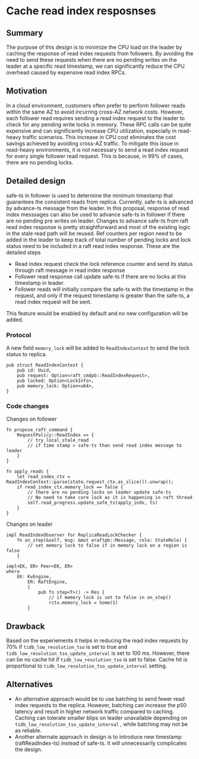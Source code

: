 # Cache read index resposnses

## Summary
The purpose of this design is to minimize the CPU load on the leader by caching the response of read index requests from followers. By avoiding the need to send these requests when there are no pending writes on the leader at a specific read timestamp, we can significantly reduce the CPU overhead caused by expensive read index RPCs.

## Motivation

In a cloud environment, customers often prefer to perform follower reads within the same AZ to avoid incurring cross-AZ network costs. However, each follower read requires sending a read index request to the leader to check for any pending write locks in memory. These RPC calls can be quite expensive and can significantly increase CPU utilization, especially in read-heavy traffic scenarios. This increase in CPU cost eliminates the cost savings achieved by avoiding cross-AZ traffic.
To mitigate this issue in read-heavy environments, it is not necessary to send a read index request for every single follower read request. This is because, in 99% of cases, there are no pending locks. 

## Detailed design

safe-ts in follower is used to determine the minimum timestamp that guarantees the consistent reads from replica. Currently, safe-ts is advanced by advance-ts message from the leader. In this proposal, response of read index messsages can also be used to advance safe-ts in follower if there are no pending pre writes on leader. 
Changes to advance safe-ts from raft read index response is pretty straightforward and most of the existing logic in the stale read path will be reused. 
Ref counters per region need to be added in the leader to keep track of total number of pending locks and lock status need to be included in a raft read index response. These are the detailed steps
- Read index request check the lock reference counter and send its status through raft message in read index response
- Follower read response call update safe-ts if there are no locks at this timestamp in leader.
- Follower reads will initially compare the safe-ts with the timestamp in the request, and only if the request timestamp is greater than the safe-ts, a read index request will be sent.

This feature would be enabled by default and no new configuration will be added. 

### Protocol

A new field `memory_lock` will be added to `ReadIndexContext` to send the lock status to replica.

```
pub struct ReadIndexContext {
    pub id: Uuid,
    pub request: Option<raft_cmdpb::ReadIndexRequest>,
    pub locked: Option<LockInfo>,
    pub memory_lock: Option<u64>,
}
```
### Code changes

Changes on follower
```
fn propose_raft_command {
    RequestPolicy::ReadIndex => {
        // try_local_stale_read
        // if time stamp > safe-ts than send read index message to leader
    }
}

fn apply_reads {
    let read_index_ctx = ReadIndexContext::parse(state.request_ctx.as_slice()).unwrap();
    if read_index_ctx.memory_lock == false {
        // there are no pending locks on leader update safe-ts
        // No need to take core lock as it is happening in raft thread
        self.read_progress.update_safe_ts(apply_indx, ts)
    }
}
```

Changes on leader
```
impl ReadIndexObserver for ReplicaReadLockChecker {
    fn on_step(&self, msg: &mut eraftpb::Message, role: StateRole) {
        // set memory lock to false if in memory lock on a region is false
    }

impl<EK, ER> Peer<EK, ER>
where
    EK: KvEngine,
        ER: RaftEngine,
        {
            pub fn step<T>() -> Res {
                // if memory lock is set to false in on_step()
                rctx.memory_lock = Some(1)
        }
```

## Drawback
Based on the experiements it helps in reducing the read index requests by 70% if ```tidb_low_resolution_tso``` is set to true and ```tidb_low_resolution_tso_update_interval``` is set to 100 ms. However, there can be no cache hit if ```tidb_low_resolution_tso``` is set to false. Cache hit is proportional to ```tidb_low_resolution_tso_update_interval``` setting. 

## Alternatives

- An alternative approach would be to use batching to send fewer read index requests to the replica. However, batching can increase the p50 latency and result in higher network traffic compared to caching. Caching can tolerate smaller blips on leader unavailable depending on ```tidb_low_resolution_tso_update_interval``` , while batching may not be as reliable.
- Another alternate approach in design is to introduce new timestamp (raftReadIndex-ts) instead of safe-ts. It will unnecessarily complicates the design. 
